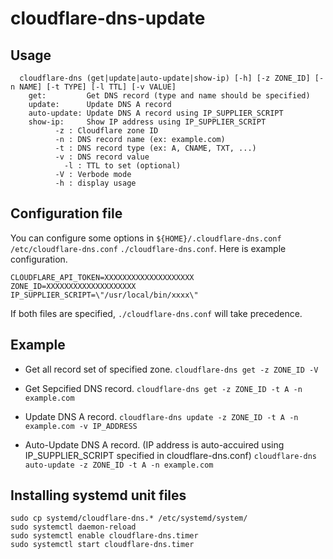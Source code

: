 # cloudflare-dns-update

## Usage

```
  cloudflare-dns (get|update|auto-update|show-ip) [-h] [-z ZONE_ID] [-n NAME] [-t TYPE] [-l TTL] [-v VALUE]
    get:         Get DNS record (type and name should be specified)
    update:      Update DNS A record
    auto-update: Update DNS A record using IP_SUPPLIER_SCRIPT
    show-ip:     Show IP address using IP_SUPPLIER_SCRIPT
          -z : Cloudflare zone ID
          -n : DNS record name (ex: example.com)
          -t : DNS record type (ex: A, CNAME, TXT, ...)
          -v : DNS record value
            -l : TTL to set (optional)
          -V : Verbode mode
          -h : display usage
```

## Configuration file

You can configure some options in `${HOME}/.cloudflare-dns.conf` `/etc/cloudflare-dns.conf` `./cloudflare-dns.conf`.
Here is example configuration.

```
CLOUDFLARE_API_TOKEN=XXXXXXXXXXXXXXXXXXXX
ZONE_ID=XXXXXXXXXXXXXXXXXXXX
IP_SUPPLIER_SCRIPT=\"/usr/local/bin/xxxx\"
```

If both files are specified, `./cloudflare-dns.conf` will take precedence.

## Example

* Get all record set of specified zone.
  `cloudflare-dns get -z ZONE_ID -V`

* Get Sepcified DNS record.
  `cloudflare-dns get -z ZONE_ID -t A -n example.com`

* Update DNS A record.
  `cloudflare-dns update -z ZONE_ID -t A -n example.com -v IP_ADDRESS`

* Auto-Update DNS A record.
  (IP address is auto-accuired using IP_SUPPLIER_SCRIPT specified in cloudflare-dns.conf)
  `cloudflare-dns auto-update -z ZONE_ID -t A -n example.com`

## Installing systemd unit files

```
sudo cp systemd/cloudflare-dns.* /etc/systemd/system/
sudo systemctl daemon-reload
sudo systemctl enable cloudflare-dns.timer
sudo systemctl start cloudflare-dns.timer
```

